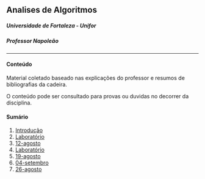 ## Analises de Algoritmos
##### Universidade de Fortaleza - Unifor

##### Professor Napoleão

---

#### Conteúdo

Material coletado baseado nas explicações do professor e resumos de bibliografias da cadeira.

O conteúdo pode ser consultado para provas ou duvidas no decorrer da disciplina.

#### Sumário

1. [Introdução](./material/Aula/07-08/Explicacao.md)
2. [Laboratório](./material/Laboratorio/AV1-lab01/exercicio.md)
3. [12-agosto](./material/Aula/12-08/Explicacao.md)
4. [Laboratório](./material/Laboratorio/AV1-lab02/exercicio2.md)
5. [19-agosto](./material/Aula/19-08/Explicacao.md)
6. [04-setembro](./material/Aula/04-09/Explicacao.md)
7. [26-agosto](./material/Aula/26-08/Complexidade_assintotica.md)
